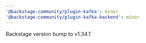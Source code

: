 ```yaml
---
'@backstage-community/plugin-kafka': minor
'@backstage-community/plugin-kafka-backend': minor
---
```


Backstage version bump to v1.34.1
